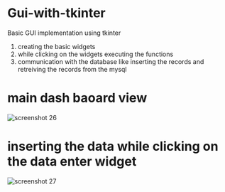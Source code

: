 # Gui-with-tkinter
Basic GUI implementation using tkinter  
1. creating the basic widgets
2. while clicking on the widgets executing the functions 
3. communication with the database like inserting the records and retreiving the records from the mysql
# main dash baoard view
![screenshot 26](https://user-images.githubusercontent.com/24164028/43304115-6388b566-9190-11e8-8342-682c7a4322b1.png)
# inserting the data  while clicking on the data enter widget
![screenshot 27](https://user-images.githubusercontent.com/24164028/43304317-3ea93620-9191-11e8-8625-57f5f7e08b89.png)


